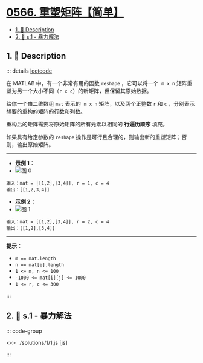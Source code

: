 # [0566. 重塑矩阵【简单】](https://github.com/tnotesjs/TNotes.leetcode/tree/main/notes/0566.%20%E9%87%8D%E5%A1%91%E7%9F%A9%E9%98%B5%E3%80%90%E7%AE%80%E5%8D%95%E3%80%91)

<!-- region:toc -->

- [1. 📝 Description](#1--description)
- [2. 🎯 s.1 - 暴力解法](#2--s1---暴力解法)

<!-- endregion:toc -->

## 1. 📝 Description

::: details [leetcode](https://leetcode.cn/problems/reshape-the-matrix/)

在 MATLAB 中，有一个非常有用的函数 `reshape` ，它可以将一个  `m x n` 矩阵重塑为另一个大小不同（`r x c`）的新矩阵，但保留其原始数据。

给你一个由二维数组 `mat` 表示的  `m x n` 矩阵，以及两个正整数 `r` 和 `c` ，分别表示想要的重构的矩阵的行数和列数。

重构后的矩阵需要将原始矩阵的所有元素以相同的 **行遍历顺序** 填充。

如果具有给定参数的 `reshape` 操作是可行且合理的，则输出新的重塑矩阵；否则，输出原始矩阵。

---

- **示例 1：**
- ![图 0](https://cdn.jsdelivr.net/gh/tnotesjs/imgs@main/2025-07-31-21-52-17.png)

```
输入：mat = [[1,2],[3,4]], r = 1, c = 4
输出：[[1,2,3,4]]
```

- **示例 2：**
- ![图 1](https://cdn.jsdelivr.net/gh/tnotesjs/imgs@main/2025-07-31-21-52-34.png)

```
输入：mat = [[1,2],[3,4]], r = 2, c = 4
输出：[[1,2],[3,4]]
```

---

**提示：**

- `m == mat.length`
- `n == mat[i].length`
- `1 <= m, n <= 100`
- `-1000 <= mat[i][j] <= 1000`
- `1 <= r, c <= 300`

:::

## 2. 🎯 s.1 - 暴力解法

::: code-group

<<< ./solutions/1/1.js [js]

:::

